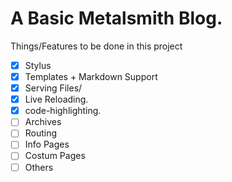 # A Basic Metalsmith Blog.


Things/Features to be done in this project
- [x] Stylus
- [x] Templates + Markdown Support
- [x] Serving Files/
- [x] Live Reloading.
- [x] code-highlighting.
- [ ] Archives
- [ ] Routing
- [ ] Info Pages
- [ ] Costum Pages
- [ ] Others
